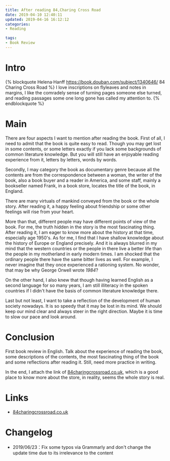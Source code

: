 ```yaml
---
title: After reading 84,Charing Cross Road
date: 2019-04-10 12:40:11
updated: 2019-04-16 16:12:12
categories:
- Reading

tags:
- Book Review
---
```

# Intro
{% blockquote Helena·Hanff https://book.douban.com/subject/1340646/ 84 Charing Cross Road %}
I love inscriptions on flyleaves and notes in margins, I like the comradely sense of turning pages someone else turned, and reading passages some one long gone has called my attention to.
{% endblockquote %}

<!-- more -->
# Main
There are four aspects I want to mention after reading the book. First of all, I need to admit that the book is quite easy to read. Though you may get lost in some contents, or some letters exactly if you lack some backgrounds of common literature knowledge. But you will still have an enjoyable reading experience from it, letters by letters, words by words.

Secondly, I may category the book as documentary genre because all the contents are from the correspondence between a woman, the writer of the book, also a book buyer and a reader in America, and some staff, mainly a bookseller named Frank, in a book store, locates the title of the book, in England.

There are many virtuals of mankind conveyed from the book or the whole story. After reading it, a happy feeling about friendship or some other feelings will rise from your heart.

More than that, different people may have different points of view of the book. For me, the truth hidden in the story is the most fascinating thing. After reading it, I am eager to know more about the history at that time, especially age 1950's. As for me, I find that I have shallow knowledge about the history of Europe or England precisely. And it is always blurred in my mind that the western countries or the people in there live a better life than the people in my motherland in early modern times. I am shocked that the ordinary people there have the same bitter lives as well. For example, I never imagine that they once experienced a rationing system. No wonder, that may be why George Orwell wrote *1984*?

On the other hand, I also knew that though having learned English as a second language for so many years, I am still illiteracy in the spoken countries if I didn't have the basis of common literature knowledge there.

Last but not least, I want to take a reflection of the development of human society nowadays. It is so speedy that it may be lost in its mind. We should keep our mind clear and always steer in the right direction. Maybe it is time to slow our pace and look around.

# Conclusion
First book review in English. Talk about the experience of reading the book, some descriptions of the contents, the most fascinating thing of the book and some reflections after reading it. Still, need more practice in writing.

In the end, I attach the link of [84charingcrossroad.co.uk](http://www.84charingcrossroad.co.uk/), which is a good place to know more about the store, in reality, seems the whole story is real.

# Links
- [84charingcrossroad.co.uk](http://www.84charingcrossroad.co.uk/)

# Changelog
- 2019/06/23：Fix some typos via Grammarly and don't change the update time due to its irrelevance to the content
